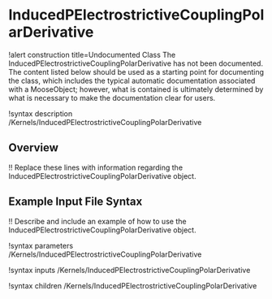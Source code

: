 # InducedPElectrostrictiveCouplingPolarDerivative

!alert construction title=Undocumented Class
The InducedPElectrostrictiveCouplingPolarDerivative has not been documented. The content listed below should be used as a starting point for
documenting the class, which includes the typical automatic documentation associated with a
MooseObject; however, what is contained is ultimately determined by what is necessary to make the
documentation clear for users.

!syntax description /Kernels/InducedPElectrostrictiveCouplingPolarDerivative

## Overview

!! Replace these lines with information regarding the InducedPElectrostrictiveCouplingPolarDerivative object.

## Example Input File Syntax

!! Describe and include an example of how to use the InducedPElectrostrictiveCouplingPolarDerivative object.

!syntax parameters /Kernels/InducedPElectrostrictiveCouplingPolarDerivative

!syntax inputs /Kernels/InducedPElectrostrictiveCouplingPolarDerivative

!syntax children /Kernels/InducedPElectrostrictiveCouplingPolarDerivative
